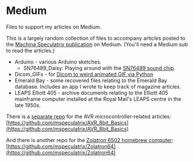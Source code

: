 # Medium

Files to support my articles on Medium.

This is a largely random collection of files to accompany articles posted to the [Machina Speculatrix publication](https://medium.com/machina-speculatrix) on Medium. (You'll need a Medium sub to read the articles.)

- Arduino - various Arduino sketches.
  - SN76489_Daisy: Playing around with the [SN76489 sound chip](https://medium.com/machina-speculatrix/fun-with-chips-sn76489-sound-generator-ic-879f836f2eda).
- Dicom_GIFs - for [Dicom to weird animated GIF via Python](https://medium.com/machina-speculatrix/dicom-to-weird-animated-gif-via-python-4da926d48714)
- Emerald Bay - some recovered files relating to the Emerald Bay database. Includes an app I wrote to keep track of magazine articles.
- LEAPS Elliott 405 - archive documents relating to the Elliott 405 mainframe computer installed at the Royal Mail's LEAPS centre in the late 1950s.

There is a [separate repo](https://github.com/mspeculatrix/AVR_8bit_Basics) for the AVR microcontroller-related articles: [https://github.com/mspeculatrix/AVR_8bit_Basics](https://github.com/mspeculatrix/AVR_8bit_Basics)

And there is another repo for the [Zolatron 6502 homebrew computer](https://github.com/mspeculatrix/Zolatron64): [https://github.com/mspeculatrix/Zolatron64](https://github.com/mspeculatrix/Zolatron64)
